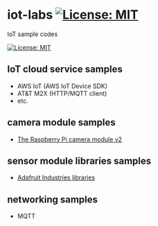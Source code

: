 # iot-labs   [![License: MIT](https://img.shields.io/badge/License-MIT-blue.svg?style=flat-square)](https://opensource.org/licenses/MIT)
IoT sample codes

 [![License: MIT](https://img.shields.io/badge/License-MIT-blue.svg?style=flat-square)](https://opensource.org/licenses/MIT)

## IoT cloud service samples
- AWS IoT (AWS IoT Device SDK)
- AT&T M2X (HTTP/MQTT client)
- etc.

## camera module samples
- [The Raspberry Pi camera module v2](https://www.raspberrypi.org/products/camera-module-v2/)

## sensor module libraries samples
- [Adafruit Industries libraries](https://github.com/adafruit)

## networking samples
- MQTT

